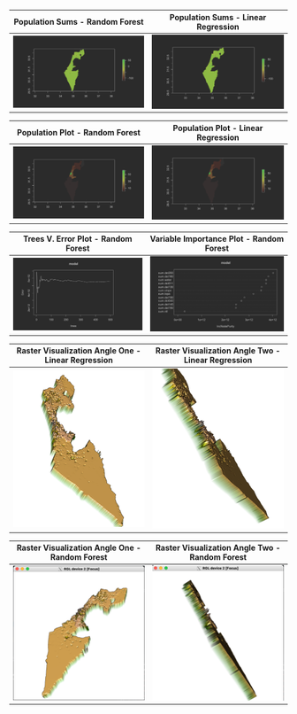 Population Sums - Random Forest  |  Population Sums - Linear Regression
:-------------------------:|:-------------------------:
<img src="diff_sum_pop_2.png" width="350"> | <img src="diff_sums_pop.png" width="350">


Population Plot - Random Forest  |  Population Plot - Linear Regression
:-------------------------:|:-------------------------:
<img src="pop_sum_2.png" width="350"> | <img src="pop_plot.png" width="350">


Trees V. Error Plot - Random Forest  |  Variable Importance Plot - Random Forest
:-------------------------:|:-------------------------:
<img src="rf_plot.png" width="350"> | <img src="varImp_plot.png" width="350">


Raster Visualization Angle One - Linear Regression  |  Raster Visualization Angle Two - Linear Regression
:-------------------------:|:-------------------------:
<img src="livemap_1.1.png" width="350"> | <img src="livemap_1.2.png" width="350">


Raster Visualization Angle One - Random Forest  |  Raster Visualization Angle Two - Random Forest
:-------------------------:|:-------------------------:
<img src="livemap_2.1.png" width="350"> | <img src="livemap_2.2.png" width="350">
